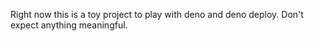 Right now this is a toy project to play with deno and deno deploy. Don't expect anything meaningful.